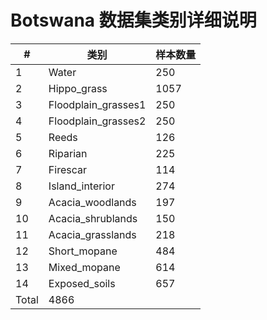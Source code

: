 # Botswana 数据集类别详细说明

| #   | 类别                           | 样本数量 |
|-----|-------------------------------|----------|
| 1   | Water                         | 250      |
| 2   | Hippo_grass                   | 1057     |
| 3   | Floodplain_grasses1           | 250      |
| 4   | Floodplain_grasses2           | 250      |
| 5   | Reeds                         | 126      |
| 6   | Riparian                      | 225      |
| 7   | Firescar                      | 114      |
| 8   | Island_interior               | 274      |
| 9   | Acacia_woodlands              | 197      |
| 10  | Acacia_shrublands             | 150      |
| 11  | Acacia_grasslands             | 218      |
| 12  | Short_mopane                  | 484      |
| 13  | Mixed_mopane                  | 614      |
| 14  | Exposed_soils                 | 657      |
| Total                               | 4866     |